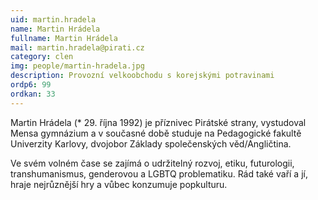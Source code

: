 ```yaml
---
uid: martin.hradela
name: Martin Hrádela
fullname: Martin Hrádela
mail: martin.hradela@pirati.cz
category: clen
img: people/martin-hradela.jpg
description: Provozní velkoobchodu s korejskými potravinami
ordp6: 99
ordkan: 33
---
```

Martin Hrádela (* 29. října 1992) je příznivec Pirátské strany, vystudoval Mensa gymnázium a v současné době studuje na Pedagogické fakultě Univerzity Karlovy, dvojobor Základy společenských věd/Angličtina.

Ve svém volném čase se zajímá o udržitelný rozvoj, etiku, futurologii, transhumanismus, genderovou a LGBTQ problematiku. Rád také vaří a jí, hraje nejrůznější hry a vůbec konzumuje popkulturu.


